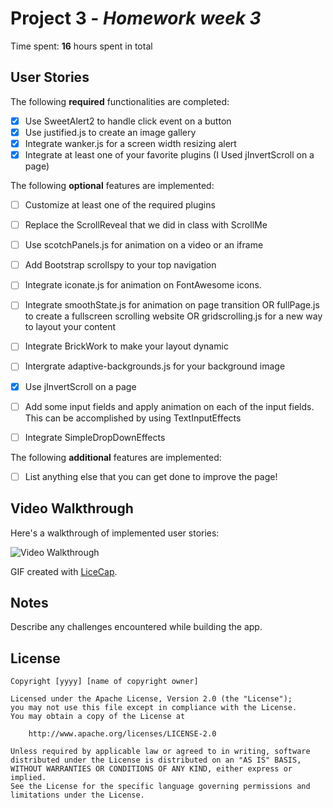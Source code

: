 # Project 3 - *Homework week 3*

Time spent: **16** hours spent in total

## User Stories

The following **required** functionalities are completed:

* [X] Use SweetAlert2 to handle click event on a button
* [X] Use justified.js to create an image gallery
* [X] Integrate wanker.js for a screen width resizing alert
* [X] Integrate at least one of your favorite plugins (I Used jInvertScroll on a page)

The following **optional** features are implemented:

* [ ] Customize at least one of the required plugins
* [ ] Replace the ScrollReveal that we did in class with ScrollMe
* [ ] Use scotchPanels.js for animation on a video or an iframe
* [ ] Add Bootstrap scrollspy to your top navigation
* [ ] Integrate iconate.js for animation on FontAwesome icons.
* [ ] Integrate smoothState.js for animation on page transition OR fullPage.js to create a fullscreen           scrolling website OR gridscrolling.js for a new way to layout your content
* [ ] Integrate BrickWork to make your layout dynamic
* [ ] Intergrate adaptive-backgrounds.js for your background image
* [X] Use jInvertScroll on a page
* [ ] Add some input fields and apply animation on each of the input fields. This can be accomplished by        using TextInputEffects
* [ ] Integrate SimpleDropDownEffects


The following **additional** features are implemented:

* [ ] List anything else that you can get done to improve the page!

## Video Walkthrough

Here's a walkthrough of implemented user stories:

<img src='http://i.imgur.com/link/to/your/gif/file.gif' title='Video Walkthrough' width='' alt='Video Walkthrough' />

GIF created with [LiceCap](http://www.cockos.com/licecap/).

## Notes

Describe any challenges encountered while building the app.

## License

    Copyright [yyyy] [name of copyright owner]

    Licensed under the Apache License, Version 2.0 (the "License");
    you may not use this file except in compliance with the License.
    You may obtain a copy of the License at

        http://www.apache.org/licenses/LICENSE-2.0

    Unless required by applicable law or agreed to in writing, software
    distributed under the License is distributed on an "AS IS" BASIS,
    WITHOUT WARRANTIES OR CONDITIONS OF ANY KIND, either express or implied.
    See the License for the specific language governing permissions and
    limitations under the License.